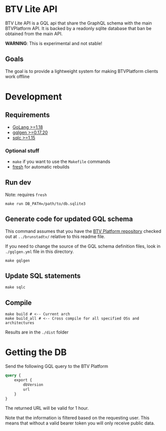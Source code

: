 # BTV Lite API

BTV Lite API is a GQL api that share the GraphQL schema with the main BTVPlatform API.
It is backed by a readonly sqlite database that ban be obtained from the main API.

**WARNING**: This is experimental and not stable!

## Goals

The goal is to provide a lightweight system for making BTVPlatform clients work offline

# Development

## Requirements

* [GoLang >=1.18](https://go.dev/)
* [gqlgen >=0.17.20](https://github.com/99designs/gqlgen)
* [sqlc >=1.15](https://github.com/kyleconroy/sqlc)

### Optional stuff

* `make` if you want to use the `Makefile` commands
* [fresh](https://github.com/pilu/fresh) for automatic rebuilds

## Run dev

Note: requires `fresh`


```shell
make run DB_PATH=/path/to/db.sqlite3
```

## Generate code for updated GQL schema

This command assumes that you have the [BTV Platform repository](https://github.com/bcc-code/brunstadtv) checked out at
`../brunstadtv/` relative to this readme file.

If you need to change the source of the GQL schema definition files, look in `./gqlgen.yml` file in this directory.

```shell
make gqlgen
```

## Update SQL statements

```shell
make sqlc
```

## Compile

```shell
make build # <-- Current arch
make build_all # <-- Cross compile for all specified OSs and architectures
```

Results are in the `./dist` folder

# Getting the DB

Send the following GQL query to the BTV Platform

```graphql
query {
	export {
		dbVersion
		url
	}
}
```

The returned URL  will be valid for 1 hour.

Note that the information is filtered based on the requesting user. This means that without a valid bearer token you 
will only receive public data.